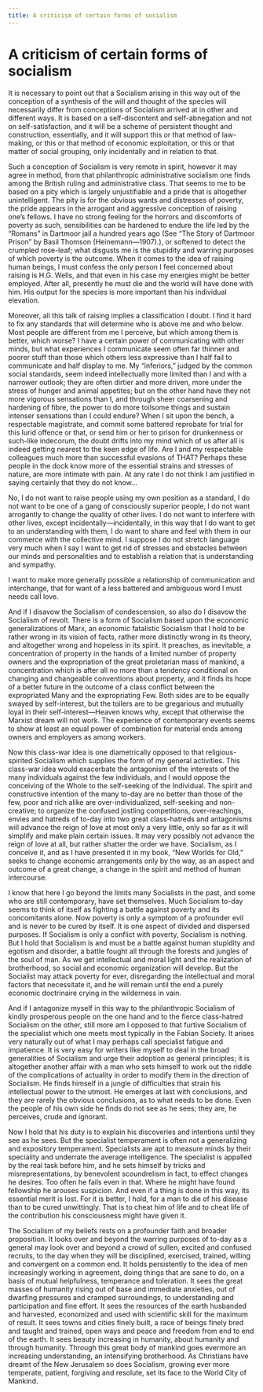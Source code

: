 ```yaml
---
title: A criticism of certain forms of socialism
---
```

# A criticism of certain forms of socialism

It is necessary to point out that a Socialism arising in this way out of
the conception of a synthesis of the will and thought of the species
will necessarily differ from conceptions of Socialism arrived at in
other and different ways. It is based on a self-discontent and
self-abnegation and not on self-satisfaction, and it will be a scheme of
persistent thought and construction, essentially, and it will support
this or that method of law-making, or this or that method of economic
exploitation, or this or that matter of social grouping, only
incidentally and in relation to that.

Such a conception of Socialism is very remote in spirit, however it may
agree in method, from that philanthropic administrative socialism one
finds among the British ruling and administrative class. That seems to
me to be based on a pity which is largely unjustifiable and a pride that
is altogether unintelligent. The pity is for the obvious wants and
distresses of poverty, the pride appears in the arrogant and aggressive
conception of raising one’s fellows. I have no strong feeling for the
horrors and discomforts of poverty as such, sensibilities can be
hardened to endure the life led by the “Romans” in Dartmoor jail a
hundred years ago (See “The Story of Dartmoor Prison” by Basil Thomson
(Heinemann—1907).), or softened to detect the crumpled rose-leaf; what
disgusts me is the stupidity and warring purposes of which poverty is
the outcome. When it comes to the idea of raising human beings, I must
confess the only person I feel concerned about raising is H.G. Wells,
and that even in his case my energies might be better employed. After
all, presently he must die and the world will have done with him. His
output for the species is more important than his individual elevation.

Moreover, all this talk of raising implies a classification I doubt. I
find it hard to fix any standards that will determine who is above me
and who below. Most people are different from me I perceive, but which
among them is better, which worse? I have a certain power of
communicating with other minds, but what experiences I communicate seem
often far thinner and poorer stuff than those which others less
expressive than I half fail to communicate and half display to me. My
“inferiors,” judged by the common social standards, seem indeed
intellectually more limited than I and with a narrower outlook; they are
often dirtier and more driven, more under the stress of hunger and
animal appetites; but on the other hand have they not more vigorous
sensations than I, and through sheer coarsening and hardening of fibre,
the power to do more toilsome things and sustain intenser sensations
than I could endure? When I sit upon the bench, a respectable
magistrate, and commit some battered reprobate for trial for this lurid
offence or that, or send him or her to prison for drunkenness or
such-like indecorum, the doubt drifts into my mind which of us after all
is indeed getting nearest to the keen edge of life. Are I and my
respectable colleagues much more than successful evasions of THAT?
Perhaps these people in the dock know more of the essential strains and
stresses of nature, are more intimate with pain. At any rate I do not
think I am justified in saying certainly that they do not know...

No, I do not want to raise people using my own position as a standard, I
do not want to be one of a gang of consciously superior people, I do not
want arrogantly to change the quality of other lives. I do not want to
interfere with other lives, except incidentally—incidentally, in this
way that I do want to get to an understanding with them, I do want to
share and feel with them in our commerce with the collective mind. I
suppose I do not stretch language very much when I say I want to get rid
of stresses and obstacles between our minds and personalities and to
establish a relation that is understanding and sympathy.

I want to make more generally possible a relationship of communication
and interchange, that for want of a less battered and ambiguous word I
must needs call love.

And if I disavow the Socialism of condescension, so also do I disavow
the Socialism of revolt. There is a form of Socialism based upon the
economic generalizations of Marx, an economic fatalistic Socialism that
I hold to be rather wrong in its vision of facts, rather more distinctly
wrong in its theory, and altogether wrong and hopeless in its spirit. It
preaches, as inevitable, a concentration of property in the hands of a
limited number of property owners and the expropriation of the great
proletarian mass of mankind, a concentration which is after all no more
than a tendency conditional on changing and changeable conventions about
property, and it finds its hope of a better future in the outcome of a
class conflict between the expropriated Many and the expropriating Few.
Both sides are to be equally swayed by self-interest, but the toilers
are to be gregarious and mutually loyal in their self-interest—Heaven
knows why, except that otherwise the Marxist dream will not work. The
experience of contemporary events seems to show at least an equal power
of combination for material ends among owners and employers as among
workers.

Now this class-war idea is one diametrically opposed to that
religious-spirited Socialism which supplies the form of my general
activities. This class-war idea would exacerbate the antagonism of the
interests of the many individuals against the few individuals, and I
would oppose the conceiving of the Whole to the self-seeking of the
Individual. The spirit and constructive intention of the many to-day are
no better than those of the few, poor and rich alike are
over-individualized, self-seeking and non-creative; to organize the
confused jostling competitions, over-reachings, envies and hatreds of
to-day into two great class-hatreds and antagonisms will advance the
reign of love at most only a very little, only so far as it will
simplify and make plain certain issues. It may very possibly not advance
the reign of love at all, but rather shatter the order we have.
Socialism, as I conceive it, and as I have presented it in my book, “New
Worlds for Old,” seeks to change economic arrangements only by the way,
as an aspect and outcome of a great change, a change in the spirit and
method of human intercourse.

I know that here I go beyond the limits many Socialists in the past, and
some who are still contemporary, have set themselves. Much Socialism
to-day seems to think of itself as fighting a battle against poverty and
its concomitants alone. Now poverty is only a symptom of a profounder
evil and is never to be cured by itself. It is one aspect of divided and
dispersed purposes. If Socialism is only a conflict with poverty,
Socialism is nothing. But I hold that Socialism is and must be a battle
against human stupidity and egotism and disorder, a battle fought all
through the forests and jungles of the soul of man. As we get
intellectual and moral light and the realization of brotherhood, so
social and economic organization will develop. But the Socialist may
attack poverty for ever, disregarding the intellectual and moral factors
that necessitate it, and he will remain until the end a purely economic
doctrinaire crying in the wilderness in vain.

And if I antagonize myself in this way to the philanthropic Socialism of
kindly prosperous people on the one hand and to the fierce class-hatred
Socialism on the other, still more am I opposed to that furtive
Socialism of the specialist which one meets most typically in the Fabian
Society. It arises very naturally out of what I may perhaps call
specialist fatigue and impatience. It is very easy for writers like
myself to deal in the broad generalities of Socialism and urge their
adoption as general principles; it is altogether another affair with a
man who sets himself to work out the riddle of the complications of
actuality in order to modify them in the direction of Socialism. He
finds himself in a jungle of difficulties that strain his intellectual
power to the utmost. He emerges at last with conclusions, and they are
rarely the obvious conclusions, as to what needs to be done. Even the
people of his own side he finds do not see as he sees; they are, he
perceives, crude and ignorant.

Now I hold that his duty is to explain his discoveries and intentions
until they see as he sees. But the specialist temperament is often not a
generalizing and expository temperament. Specialists are apt to measure
minds by their speciality and underrate the average intelligence. The
specialist is appalled by the real task before him, and he sets himself
by tricks and misrepresentations, by benevolent scoundrelism in fact, to
effect changes he desires. Too often he fails even in that. Where he
might have found fellowship he arouses suspicion. And even if a thing is
done in this way, its essential merit is lost. For it is better, I hold,
for a man to die of his disease than to be cured unwittingly. That is to
cheat him of life and to cheat life of the contribution his
consciousness might have given it.

The Socialism of my beliefs rests on a profounder faith and broader
proposition. It looks over and beyond the warring purposes of to-day as
a general may look over and beyond a crowd of sullen, excited and
confused recruits, to the day when they will be disciplined, exercised,
trained, willing and convergent on a common end. It holds persistently
to the idea of men increasingly working in agreement, doing things that
are sane to do, on a basis of mutual helpfulness, temperance and
toleration. It sees the great masses of humanity rising out of base and
immediate anxieties, out of dwarfing pressures and cramped surroundings,
to understanding and participation and fine effort. It sees the
resources of the earth husbanded and harvested, economized and used with
scientific skill for the maximum of result. It sees towns and cities
finely built, a race of beings finely bred and taught and trained, open
ways and peace and freedom from end to end of the earth. It sees beauty
increasing in humanity, about humanity and through humanity. Through
this great body of mankind goes evermore an increasing understanding, an
intensifying brotherhood. As Christians have dreamt of the New Jerusalem
so does Socialism, growing ever more temperate, patient, forgiving and
resolute, set its face to the World City of Mankind.
